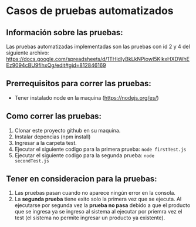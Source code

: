# Casos de pruebas automatizados


## Información sobre las pruebas:

Las pruebas automatizadas implementadas son las pruebas con id 2 y 4 del siguiente archivo: https://docs.google.com/spreadsheets/d/1THldIyBkLkNPiowI5KlkxHXDWhEEz9094cBU9fihxQg/edit#gid=812846169


## Prerrequisitos para correr las pruebas:
- Tener instalado node en la maquina (https://nodejs.org/es/)

## Como correr las pruebas:

1) Clonar este proyecto github en su maquina.
2) Instalar depencias (npm install)
3) Ingresar a la carpeta test.
4) Ejecutar el siguiente codigo para la primera prueba: ```node firstTest.js ```
5) Ejecutar el siguiente codigo para la segunda prueba: ```node secondTest.js```


## Tener en consideracion para la pruebas:
1) Las pruebas pasan cuando no aparece ningún error en la consola.
2) La **segunda prueba** tiene exito solo la primera vez que se ejecuta. Al ejecutarse por segunda vez la **prueba no pasa** debido a que el producto que se ingresa ya se ingreso al sistema al ejecutar por priemra vez el test (el sistema no permite ingresar un producto ya existente).
